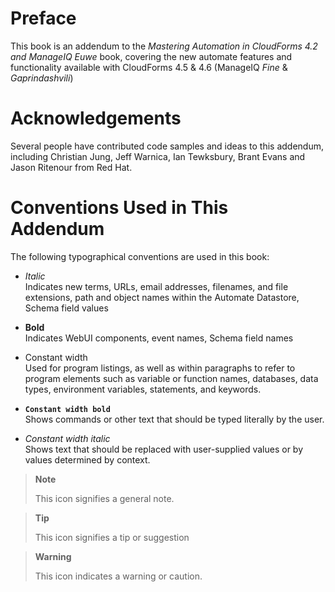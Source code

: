# Preface

This book is an addendum to the *Mastering Automation in CloudForms 4.2
and ManageIQ Euwe* book, covering the new automate features and
functionality available with CloudForms 4.5 & 4.6 (ManageIQ *Fine* &
*Gaprindashvili*)

# Acknowledgements

Several people have contributed code samples and ideas to this addendum,
including Christian Jung, Jeff Warnica, Ian Tewksbury, Brant Evans and
Jason Ritenour from Red Hat.

# Conventions Used in This Addendum

The following typographical conventions are used in this book:

  - *Italic*  
    Indicates new terms, URLs, email addresses, filenames, and file
    extensions, path and object names within the Automate Datastore,
    Schema field values

  - **Bold**  
    Indicates WebUI components, event names, Schema field names

  - Constant width  
    Used for program listings, as well as within paragraphs to refer to
    program elements such as variable or function names, databases, data
    types, environment variables, statements, and keywords.

  - **`Constant width bold`**  
    Shows commands or other text that should be typed literally by the
    user.

  - *Constant width italic*  
    Shows text that should be replaced with user-supplied values or by
    values determined by context.

> **Note**
> 
> This icon signifies a general note.

> **Tip**
> 
> This icon signifies a tip or suggestion

> **Warning**
> 
> This icon indicates a warning or caution.
